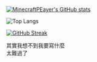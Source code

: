 [![MinecraftPEayer's GitHub stats](https://github-readme-stats-xx74.vercel.app/api?username=MinecraftPEayer&theme=dark)](https://github.com/anuraghazra/github-readme-stats)

![Top Langs](<https://github-readme-stats-xx74.vercel.app/api/top-langs/?username=MinecraftPEayer&theme=dark&langs_count=8>)

[![GitHub Streak](https://streak-stats.demolab.com/?user=MinecraftPEayer&theme=dark&locale=zh_TW)](https://git.io/streak-stats)

其實我想不到我要寫什麼</br>
太難過了
